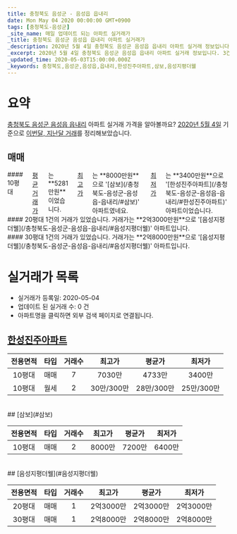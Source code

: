 ```yaml
---
title: 충청북도 음성군 - 음성읍 읍내리
date: Mon May 04 2020 00:00:00 GMT+0900
tags: [충청북도-음성군]
_site_name: 매일 업데이트 되는 아파트 실거래가
_title: 충청북도 음성군 음성읍 읍내리 아파트 실거래가
_description: 2020년 5월 4일 충청북도 음성군 음성읍 읍내리 아파트 실거래 정보입니다. 3건 아파트 정보가 있습니다.
_excerpt: 2020년 5월 4일 충청북도 음성군 음성읍 읍내리 아파트 실거래 정보입니다. 3건 아파트 정보가 있습니다.
_updated_time: 2020-05-03T15:00:00.000Z
_keywords: 충청북도,음성군,음성읍,읍내리,한성진주아파트,삼보,음성지평더웰
---
```





# 요약
<ins>충청북도 음성군 음성읍 읍내리</ins> 아파트 실거래 가격을 알아볼까요? <ins>2020년 5월 4일</ins> 기준으로 <ins>이번달, 지난달 거래</ins>를 정리해보았습니다.

## 매매
<div class="container">
<div class="six columns" markdown="1">
#### 10평대
<ins>평균 거래가</ins>는 **5281만원**이었습니다. <ins>최고가</ins>는 **8000만원**으로 '[삼보](/충청북도-음성군-음성읍-읍내리/#삼보)' 아파트였네요. <ins>최저가</ins>는 **3400만원**으로 '[한성진주아파트](/충청북도-음성군-음성읍-읍내리/#한성진주아파트)' 아파트이었습니다.
</div>
<div class="six columns" markdown="1">
#### 20평대
1건의 거래가 있었습니다. 거래가는 **2억3000만원**으로 '[음성지평더웰](/충청북도-음성군-음성읍-읍내리/#음성지평더웰)' 아파트입니다.
</div>
</div>
<div class="container">
<div class="twelve columns" markdown="1">
#### 30평대
1건의 거래가 있었습니다. 거래가는 **2억8000만원**으로 '[음성지평더웰](/충청북도-음성군-음성읍-읍내리/#음성지평더웰)' 아파트입니다.
</div>
</div>



# 실거래가 목록
- 실거래가 등록일: 2020-05-04
- 업데이트 된 실거래 수: 0 건
- 아파트명을 클릭하면 외부 검색 페이지로 연결됩니다.

## [한성진주아파트](#한성진주아파트)

|전용면적|타입|거래수|최고가|평균가|최저가|
|:---:|:---:|:---:|:---:|:---:|:---:|
|10평대|<span class="deal-type-1">매매</span>|7|7030만|4733만|3400만|
|10평대|<span class="deal-type-3">월세</span>|2|30만/300만|28만/300만|25만/300만|

<br/>
## [삼보](#삼보)

|전용면적|타입|거래수|최고가|평균가|최저가|
|:---:|:---:|:---:|:---:|:---:|:---:|
|10평대|<span class="deal-type-1">매매</span>|2|8000만|7200만|6400만|

<br/>
## [음성지평더웰](#음성지평더웰)

|전용면적|타입|거래수|최고가|평균가|최저가|
|:---:|:---:|:---:|:---:|:---:|:---:|
|20평대|<span class="deal-type-1">매매</span>|1|2억3000만|2억3000만|2억3000만|
|30평대|<span class="deal-type-1">매매</span>|1|2억8000만|2억8000만|2억8000만|

<br/>



